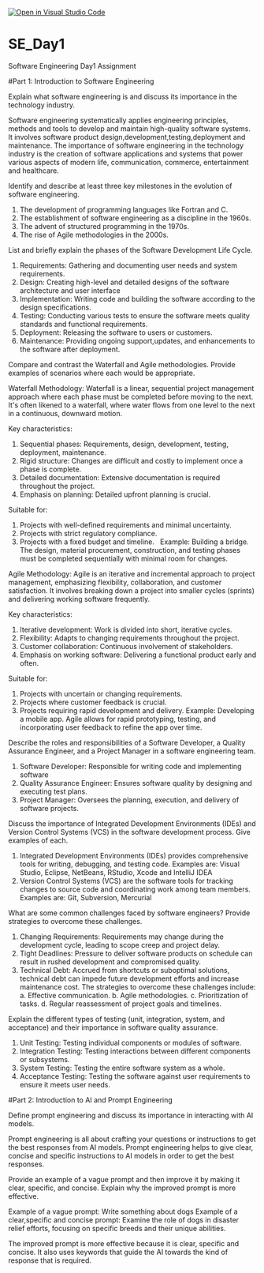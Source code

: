 [![Open in Visual Studio Code](https://classroom.github.com/assets/open-in-vscode-2e0aaae1b6195c2367325f4f02e2d04e9abb55f0b24a779b69b11b9e10269abc.svg)](https://classroom.github.com/online_ide?assignment_repo_id=15572152&assignment_repo_type=AssignmentRepo)
# SE_Day1
Software Engineering Day1 Assignment

#Part 1: Introduction to Software Engineering

Explain what software engineering is and discuss its importance in the technology industry.

Software engineering systematically applies engineering principles, methods and tools to develop and maintain high-quality software systems. 
It involves software product design,development,testing,deployment and maintenance. 
The importance of software engineering in the technology industry is the creation of software applications and systems that power various aspects of modern life, communication, commerce, entertainment and healthcare.

Identify and describe at least three key milestones in the evolution of software engineering.

1. The development of programming languages like Fortran and C.
2. The establishment of software engineering as a discipline in the 1960s.
3. The advent of structured programming in the 1970s.
4. The rise of Agile methodologies in the 2000s.

List and briefly explain the phases of the Software Development Life Cycle.

1. Requirements: Gathering and documenting user needs and system requirements.
2. Design: Creating high-level and detailed designs of the software architecture and user interface
3. Implementation: Writing code and building the software according to the design specifications.
4. Testing: Conducting various tests to ensure the software meets quality standards and functional requirements.
5. Deployment: Releasing the software to users or customers.
6. Maintenance: Providing ongoing support,updates, and enhancements to the software after deployment.

Compare and contrast the Waterfall and Agile methodologies. Provide examples of scenarios where each would be appropriate.

Waterfall Methodology: 
Waterfall is a linear, sequential project management approach where each phase must be completed before moving to the next.
It's often likened to a waterfall, where water flows from one level to the next in a continuous, downward motion.   

Key characteristics:
1. Sequential phases: Requirements, design, development, testing, deployment, maintenance.   
2. Rigid structure: Changes are difficult and costly to implement once a phase is complete.   
3. Detailed documentation: Extensive documentation is required throughout the project.   
4. Emphasis on planning: Detailed upfront planning is crucial.   

Suitable for:
1. Projects with well-defined requirements and minimal uncertainty.   
2. Projects with strict regulatory compliance.   
3. Projects with a fixed budget and timeline.   
Example: Building a bridge. The design, material procurement, construction, and testing phases must be completed sequentially with minimal room for changes.

Agile Methodology: 
Agile is an iterative and incremental approach to project management, emphasizing flexibility, collaboration, and customer satisfaction. It involves breaking down a project into smaller cycles (sprints) and delivering working software frequently.   

Key characteristics:
1. Iterative development: Work is divided into short, iterative cycles.   
2. Flexibility: Adapts to changing requirements throughout the project.   
3. Customer collaboration: Continuous involvement of stakeholders.   
4. Emphasis on working software: Delivering a functional product early and often.   

Suitable for:
1. Projects with uncertain or changing requirements.   
2. Projects where customer feedback is crucial.
3. Projects requiring rapid development and delivery.
Example: Developing a mobile app. Agile allows for rapid prototyping, testing, and incorporating user feedback to refine the app over time.   



Describe the roles and responsibilities of a Software Developer, a Quality Assurance Engineer, and a Project Manager in a software engineering team.

1. Software Developer: Responsible for writing code and implementing software
2. Quality Assurance Engineer: Ensures software quality by designing and executing test plans.
3. Project Manager: Oversees the planning, execution, and delivery of software projects.

Discuss the importance of Integrated Development Environments (IDEs) and Version Control Systems (VCS) in the software development process. Give examples of each.

1. Integrated Development Environments (IDEs) provides comprehensive tools for writing, debugging, and testing code. Examples are: Visual Studio, Eclipse, NetBeans, RStudio, Xcode and IntelliJ IDEA
2. Version Control Systems (VCS) are the software tools for tracking changes to source code and coordinating work among team members. Examples are: Git, Subversion, Mercurial

What are some common challenges faced by software engineers? Provide strategies to overcome these challenges.

1. Changing Requirements: Requirements may change during the development cycle, leading to scope creep and project delay.
2. Tight Deadlines: Pressure to deliver software products on schedule can result in rushed development and compromised quality.
3. Technical Debt: Accrued from shortcuts or suboptimal solutions, technical debt can impede future development efforts and increase maintenance cost.
The strategies to overcome these challenges include:
a. Effective communication.
b. Agile methodologies.
c. Prioritization of tasks.
d. Regular reassessment of project goals and timelines.


Explain the different types of testing (unit, integration, system, and acceptance) and their importance in software quality assurance.

1. Unit Testing: Testing individual components or modules of software.
2. Integration Testing: Testing interactions between different components or subsystems.
3. System Testing: Testing the entire software system as a whole.
4. Acceptance Testing: Testing the software against user requirements to ensure it meets user needs.


#Part 2: Introduction to AI and Prompt Engineering


Define prompt engineering and discuss its importance in interacting with AI models.

Prompt engineering is all about crafting your questions or instructions to get the best responses from AI models. Prompt engineering helps to give clear, concise and specific instructions to AI models in order to get the best responses.

Provide an example of a vague prompt and then improve it by making it clear, specific, and concise. Explain why the improved prompt is more effective.

Example of a vague prompt: Write something about dogs
Example of a clear,specific and concise prompt: Examine the role of dogs in disaster relief efforts, focusing on specific breeds and their unique abilities.

The improved prompt is more effective because it is clear, specific and concise. It also uses keywords that guide the AI towards the kind of response that is required.
